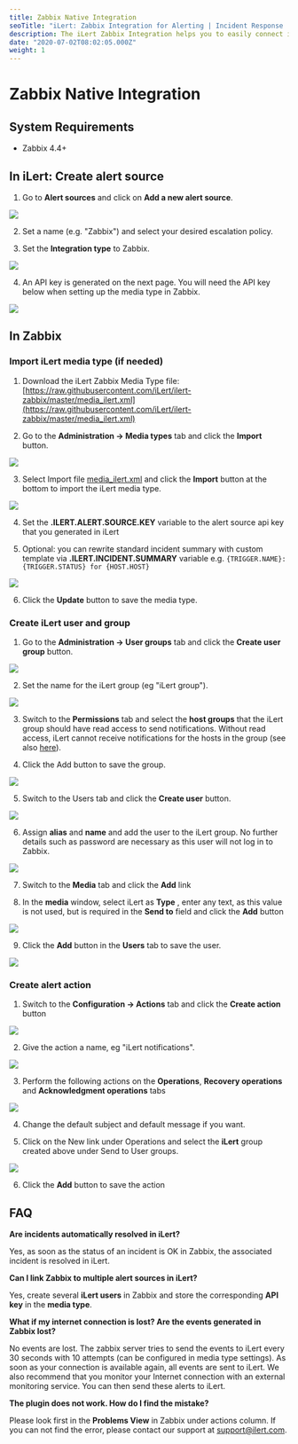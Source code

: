 ```yaml
---
title: Zabbix Native Integration
seoTitle: "iLert: Zabbix Integration for Alerting | Incident Response | Uptime"
description: The iLert Zabbix Integration helps you to easily connect iLert with Zabbix.
date: "2020-07-02T08:02:05.000Z"
weight: 1
---
```


# Zabbix Native Integration

## System Requirements <a id="requirements"></a>

- Zabbix 4.4+

## In iLert: Create alert source <a id="create-alarm-source"></a>

1. Go to **Alert sources** and click on **Add a new alert source**.

![](../.gitbook/assets/zbn1.png)

2. Set a name \(e.g. "Zabbix"\) and select your desired escalation policy.

3. Set the **Integration type** to Zabbix.

![](../.gitbook/assets/zbn2.png)

4. An API key is generated on the next page. You will need the API key below when setting up the media type in Zabbix.

![](../.gitbook/assets/zbn3.png)

## In Zabbix <a id="zabbix"></a>

### Import iLert media type (if needed)

1. Download the iLert Zabbix Media Type file: [https://raw.githubusercontent.com/iLert/ilert-zabbix/master/media_ilert.xml](https://raw.githubusercontent.com/iLert/ilert-zabbix/master/media_ilert.xml)

2. Go to the **Administration → Media types** tab and click the **Import** button.

![](../.gitbook/assets/zbn4.png)

3. Select Import file [media_ilert.xml](media_ilert.xml) and click the **Import** button at the bottom to import the iLert media type.

![](../.gitbook/assets/zbn5.png)

4. Set the **.ILERT.ALERT.SOURCE.KEY** variable to the alert source api key that you generated in iLert

5. Optional: you can rewrite standard incident summary with custom template via **.ILERT.INCIDENT.SUMMARY** variable e.g. `{TRIGGER.NAME}: {TRIGGER.STATUS} for {HOST.HOST}`

![](../.gitbook/assets/zbn6.png)

6. Click the **Update** button to save the media type.

### Create iLert user and group

1. Go to the **Administration → User groups** tab and click the **Create user group** button.

![](../.gitbook/assets/zbn7.png)

2. Set the name for the iLert group \(eg "iLert group"\).

![](../.gitbook/assets/zbn8.png)

3. Switch to the **Permissions** tab and select the **host groups** that the iLert group should have read access to send notifications. Without read access, iLert cannot receive notifications for the hosts in the group \(see also [here](https://www.zabbix.com/documentation/4.4/manual/quickstart/notification)\).

4. Click the Add button to save the group.

![](../.gitbook/assets/zbn9.png)

5. Switch to the Users tab and click the **Create user** button.

![](../.gitbook/assets/zbn10.png)

6. Assign **alias** and **name** and add the user to the iLert group. No further details such as password are necessary as this user will not log in to Zabbix.

![](../.gitbook/assets/zbn11.png)

7. Switch to the **Media** tab and click the **Add** link

8. In the **media** window, select iLert as **Type** , enter any text, as this value is not used, but is required in the **Send to** field and click the **Add** button

![](../.gitbook/assets/zbn12.png)

9. Click the **Add** button in the **Users** tab to save the user.

![](../.gitbook/assets/zbn13.png)

### Create alert action

1. Switch to the **Configuration → Actions** tab and click the **Create action** button

![](../.gitbook/assets/zbn14.png)

2. Give the action a name, eg "iLert notifications".

![](../.gitbook/assets/zbn15.png)

3. Perform the following actions on the **Operations**, **Recovery operations** and **Acknowledgment operations** tabs

![](../.gitbook/assets/zbn16.png)

4. Change the default subject and default message if you want.

5. Click on the New link under Operations and select the **iLert** group created above under Send to User groups.

![](../.gitbook/assets/zb17.png)

6. Click the **Add** button to save the action

## FAQ <a id="faq"></a>

**Are incidents automatically resolved in iLert?**

Yes, as soon as the status of an incident is OK in Zabbix, the associated incident is resolved in iLert.

**Can I link Zabbix to multiple alert sources in iLert?**

Yes, create several **iLert users** in Zabbix and store the corresponding **API key** in the **media type**.

**What if my internet connection is lost? Are the events generated in Zabbix lost?**

No events are lost. The zabbix server tries to send the events to iLert every 30 seconds with 10 attempts (can be configured in media type settings). As soon as your connection is available again, all events are sent to iLert. We also recommend that you monitor your Internet connection with an external monitoring service. You can then send these alerts to iLert.

**The plugin does not work. How do I find the mistake?**

Please look first in the **Problems View** in Zabbix under actions column. If you can not find the error, please contact our support at [support@ilert.com](mailto:support@ilert.com).
